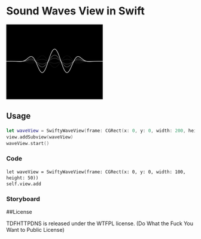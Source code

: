 # Sound Waves View in Swift

![Capture.GIF](./images/capture.gif)

## Usage

```swift
let waveView = SwiftyWaveView(frame: CGRect(x: 0, y: 0, width: 200, height: 100))
view.addSubview(waveView)
waveView.start()
```

### Code

```
let waveView = SwiftyWaveView(frame: CGRect(x: 0, y: 0, width: 100, height: 50))
self.view.add
```

### Storyboard



##License

TDFHTTPDNS is released under the WTFPL license. (Do What the Fuck You Want to Public License)

